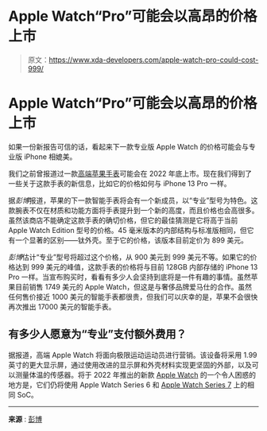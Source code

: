 # Apple Watch“Pro”可能会以高昂的价格上市

> 原文：<https://www.xda-developers.com/apple-watch-pro-could-cost-999/>

# Apple Watch“Pro”可能会以高昂的价格上市

如果一份新报告可信的话，看起来下一款专业版 Apple Watch 的价格可能会与专业版 iPhone 相媲美。

我们之前曾报道过一款[高端苹果手表](https://www.bloomberg.com/news/newsletters/2022-07-10/apple-watch-series-8-pro-rugged-metal-case-body-temperature-larger-battery-l5fdb620)可能会在 2022 年底上市。现在我们得到了一些关于这款手表的新信息，比如它的价格如何与 iPhone 13 Pro 一样。

据*彭博*报道，苹果的下一款智能手表将会有一个新成员，以“专业”型号为特色。这款腕表不仅在材质和功能方面将手表提升到一个新的高度，而且价格也会高很多。虽然该商店不能确定这款手表的确切价格，但它的最佳猜测是它将高于当前 Apple Watch Edition 型号的价格。45 毫米版本的内部结构与标准版相同，但它有一个显著的区别——钛外壳。至于它的价格，该版本目前定价为 899 美元。

*彭博*估计“专业”型号将超过这个价格，从 900 美元到 999 美元不等。如果它的价格达到 999 美元的峰值，这款手表的价格将与目前 128GB 内部存储的 iPhone 13 Pro 一样。当宣布购买时，看看有多少人会坚持到底将是一件有趣的事情。虽然苹果目前销售 1749 美元的 Apple Watch，但这是与奢侈品牌爱马仕的合作。虽然任何售价接近 1000 美元的智能手表都很贵，但我们可以庆幸的是，苹果不会很快再次推出 17000 美元的智能手表。

## 有多少人愿意为“专业”支付额外费用？

据报道，高端 Apple Watch 将面向极限运动运动员进行营销。该设备将采用 1.99 英寸的更大显示屏，通过使用改进的显示屏和外壳材料实现更坚固的外部，以及可以测量体温的传感器。将于 2022 年推出的新款 [Apple Watch](https://www.xda-developers.com/best-apple-watch/) 的一个令人困惑的地方是，它们仍将使用 Apple Watch Series 6 和 [Apple Watch Series 7](https://www.xda-developers.com/apple-watch-7/) 上的相同 SoC。

* * *

**来源** : [彭博](https://www.bloomberg.com/news/newsletters/2022-07-10/apple-watch-series-8-pro-rugged-metal-case-body-temperature-larger-battery-l5fdb620)